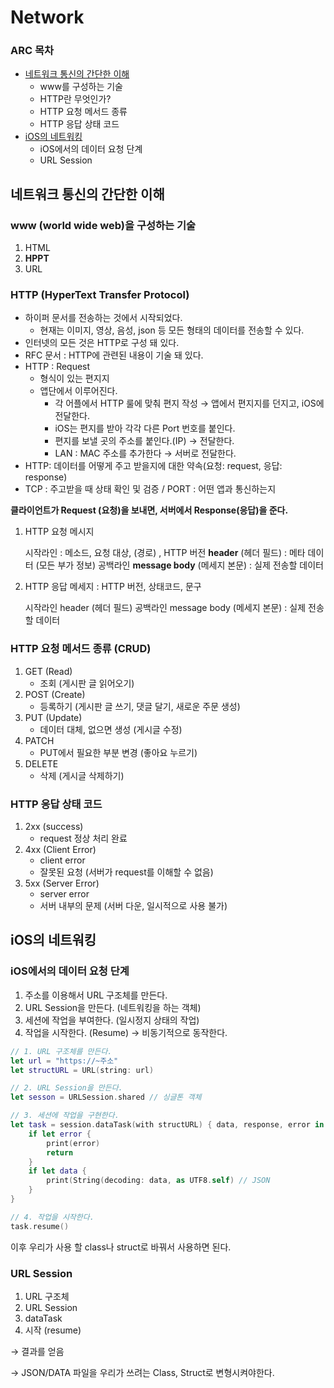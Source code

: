 # Network

### ARC 목차

* [네트워크 통신의 간단한 이해](network.md#네트워크-통신의-간단한-이해)
  * www를 구성하는 기술
  * HTTP란 무엇인가?
  * HTTP 요청 메서드 종류
  * HTTP 응답 상태 코드
* [iOS의 네트워킹](network.md#iOS의-네트워킹)
  * iOS에서의 데이터 요청 단계
  * URL Session

## 네트워크 통신의 간단한 이해

### www (world wide web)을 구성하는 기술

1. HTML
2. **HPPT**
3. URL

### HTTP (HyperText Transfer Protocol)

* 하이퍼 문서를 전송하는 것에서 시작되었다.
  * 현재는 이미지, 영상, 음성, json 등 모든 형태의 데이터를 전송할 수 있다.
* 인터넷의 모든 것은 HTTP로 구성 돼 있다.
* RFC 문서 : HTTP에 관련된 내용이 기술 돼 있다.
* HTTP : Request
  * 형식이 있는 편지지
  * 앱단에서 이루어진다.
    * 각 어플에서 HTTP 룰에 맞춰 편지 작성 → 앱에서 편지지를 던지고, iOS에 전달한다.
    * iOS는 편지를 받아 각각 다른 Port 번호를 붙인다.
    * 편지를 보낼 곳의 주소를 붙인다.(IP) → 전달한다.
    * LAN : MAC 주소를 추가한다 → 서버로 전달한다.
* HTTP: 데이터를 어떻게 주고 받을지에 대한 약속(요청: request, 응답: response)
* TCP : 주고받을 때 상태 확인 및 검증 / PORT : 어떤 앱과 통신하는지



**클라이언트가 Request (요청)을 보내면, 서버에서 Response(응답)을 준다.**

1.  HTTP 요청 메시지



    시작라인 : 메소드, 요청 대상, (경로) , HTTP 버전 **header** (헤더 필드) : 메타 데이터 (모든 부가 정보) 공백라인 **message body** (메세지 본문) : 실제 전송할 데이터



1.  HTTP 응답 메세지 : HTTP 버전, 상태코드, 문구



    시작라인 header (헤더 필드) 공백라인 message body (메세지 본문) : 실제 전송할 데이터



### HTTP 요청 메서드 종류 (CRUD)

1. GET (Read)
   * 조회 (게시판 글 읽어오기)
2. POST (Create)
   * 등록하기 (게시판 글 쓰기, 댓글 달기, 새로운 주문 생성)
3. PUT (Update)
   * 데이터 대체, 없으면 생성 (게시글 수정)
4. PATCH
   * PUT에서 필요한 부분 변경 (좋아요 누르기)
5. DELETE
   * 삭제 (게시글 삭제하기)



### HTTP 응답 상태 코드

1. 2xx (success)
   * request 정상 처리 완료
2. 4xx (Client Error)
   * client error
   * 잘못된 요청 (서버가 request를 이해할 수 없음)
3. 5xx (Server Error)
   * server error
   * 서버 내부의 문제 (서버 다운, 일시적으로 사용 불가)

## iOS의 네트워킹

### iOS에서의 데이터 요청 단계

1. 주소를 이용해서 URL 구조체를 만든다.
2. URL Session을 만든다. (네트워킹을 하는 객체)
3. 세션에 작업을 부여한다. (일시정지 상태의 작업)
4. 작업을 시작한다. (Resume) → 비동기적으로 동작한다.

```swift
// 1. URL 구조체를 만든다.
let url = "https://~주소"
let structURL = URL(string: url)

// 2. URL Session을 만든다.
let sesson = URLSession.shared // 싱글톤 객체

// 3. 세션에 작업을 구현한다.
let task = session.dataTask(with structURL) { data, response, error in
    if let error {
        print(error)
        return
    }
    if let data {
        print(String(decoding: data, as UTF8.self) // JSON
    }
}

// 4. 작업을 시작한다.
task.resume()
```

이후 우리가 사용 할 class나 struct로 바꿔서 사용하면 된다.

### URL Session

1. URL 구조체
2. URL Session
3. dataTask
4. 시작 (resume)

→ 결과를 얻음

→ JSON/DATA 파일을 우리가 쓰려는 Class, Struct로 변형시켜야한다.
